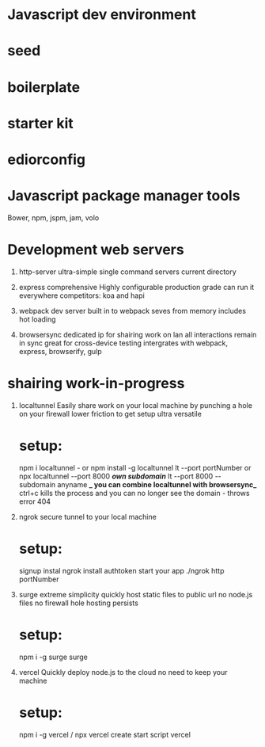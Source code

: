 # Javascript dev environment

# seed

# boilerplate

# starter kit

# ediorconfig

# Javascript package manager tools

Bower, npm, jspm, jam, volo

# Development web servers

1. http-server
   ultra-simple
   single command servers current directory

2. express
   comprehensive
   Highly configurable
   production grade
   can run it everywhere
   competitors: koa and hapi

3. webpack dev server
   built in to webpack
   seves from memory
   includes hot loading

4. browsersync
   dedicated ip for shairing work on lan
   all interactions remain in sync
   great for cross-device testing
   intergrates with webpack, express, browserify, gulp

# shairing work-in-progress

1. localtunnel
   Easily share work on your local machine by punching a hole on your firewall
   lower friction to get setup
   ultra versatile

   # setup:

   npm i localtunnel - or npm install -g localtunnel
   lt --port portNumber or npx localtunnel --port 8000
   **_own subdomain_**
   lt --port 8000 --subdomain anyname
   **_ you can combine localtunnel with browsersync_**
   ctrl+c kills the process and you can no longer see the domain - throws error 404

2. ngrok
   secure tunnel to your local machine

   # setup:

   signup
   instal ngrok
   install authtoken
   start your app
   ./ngrok http portNumber

3. surge
   extreme simplicity
   quickly host static files to public url no node.js files
   no firewall hole
   hosting persists

   # setup:

   npm i -g surge
   surge

4. vercel
   Quickly deploy node.js to the cloud
   no need to keep your machine
   # setup:
   npm i -g vercel / npx vercel
   create start script
   vercel
